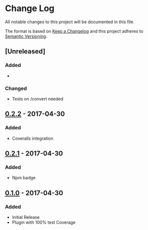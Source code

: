 # Change Log
All notable changes to this project will be documented in this file.

The format is based on [Keep a Changelog](http://keepachangelog.com/)
and this project adheres to [Semantic Versioning](http://semver.org/).

## [Unreleased]
### Added
-

### Changed
- Tests on /convert needed

## [0.2.2] - 2017-04-30
### Added
- Coveralls integration

## [0.2.1] - 2017-04-30
### Added
- Npm badge

## [0.1.0] - 2017-04-30
### Added
- Initial Release
- Plugin with 100% test Coverage

[0.2.2]: https://github.com/olivierlacan/keep-a-changelog/compare/v0.2.1...v0.2.2
[0.2.1]: https://github.com/olivierlacan/keep-a-changelog/compare/v0.1.0...v0.2.1
[0.1.0]: https://github.com/olivierlacan/keep-a-changelog/compare/v0.0.0...v0.1.0
